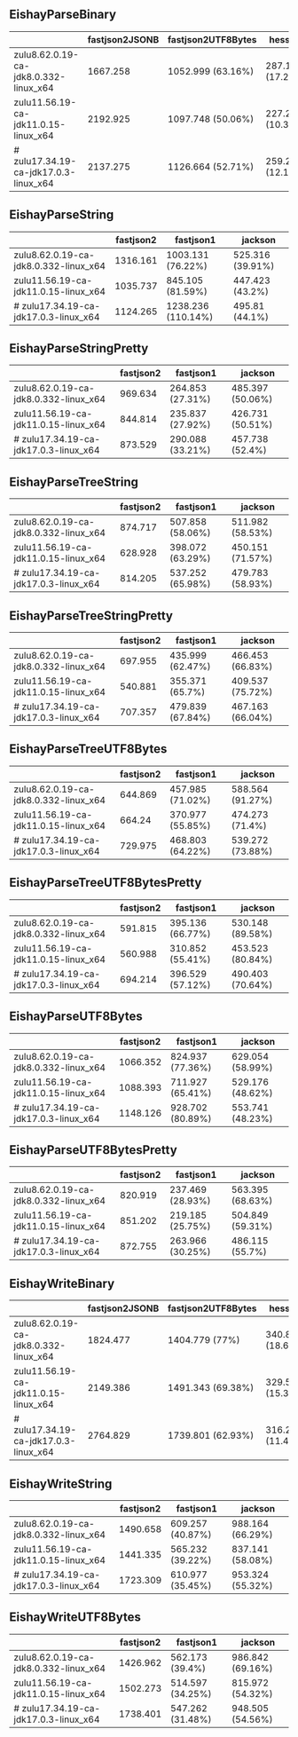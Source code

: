 ## EishayParseBinary
| 	 	|	fastjson2JSONB	|	fastjson2UTF8Bytes	|	hessian	|	javaSerialize |
|-----|----------|----------|----------|-----|
| zulu8.62.0.19-ca-jdk8.0.332-linux_x64	|	1667.258	|	1052.999 (63.16%)	|	287.171 (17.22%)	|	46.642 (2.8%) |
| zulu11.56.19-ca-jdk11.0.15-linux_x64	|	2192.925	|	1097.748 (50.06%)	|	227.254 (10.36%)	|	48.722 (2.22%) |
| # zulu17.34.19-ca-jdk17.0.3-linux_x64	|	2137.275	|	1126.664 (52.71%)	|	259.288 (12.13%)	|	51.636 (2.42%) |

## EishayParseString
| 	 	|	fastjson2	|	fastjson1	|	jackson |
|-----|----------|----------|-----|
| zulu8.62.0.19-ca-jdk8.0.332-linux_x64	|	1316.161	|	1003.131 (76.22%)	|	525.316 (39.91%) |
| zulu11.56.19-ca-jdk11.0.15-linux_x64	|	1035.737	|	845.105 (81.59%)	|	447.423 (43.2%) |
| # zulu17.34.19-ca-jdk17.0.3-linux_x64	|	1124.265	|	1238.236 (110.14%)	|	495.81 (44.1%) |

## EishayParseStringPretty
| 	 	|	fastjson2	|	fastjson1	|	jackson |
|-----|----------|----------|-----|
| zulu8.62.0.19-ca-jdk8.0.332-linux_x64	|	969.634	|	264.853 (27.31%)	|	485.397 (50.06%) |
| zulu11.56.19-ca-jdk11.0.15-linux_x64	|	844.814	|	235.837 (27.92%)	|	426.731 (50.51%) |
| # zulu17.34.19-ca-jdk17.0.3-linux_x64	|	873.529	|	290.088 (33.21%)	|	457.738 (52.4%) |

## EishayParseTreeString
| 	 	|	fastjson2	|	fastjson1	|	jackson |
|-----|----------|----------|-----|
| zulu8.62.0.19-ca-jdk8.0.332-linux_x64	|	874.717	|	507.858 (58.06%)	|	511.982 (58.53%) |
| zulu11.56.19-ca-jdk11.0.15-linux_x64	|	628.928	|	398.072 (63.29%)	|	450.151 (71.57%) |
| # zulu17.34.19-ca-jdk17.0.3-linux_x64	|	814.205	|	537.252 (65.98%)	|	479.783 (58.93%) |

## EishayParseTreeStringPretty
| 	 	|	fastjson2	|	fastjson1	|	jackson |
|-----|----------|----------|-----|
| zulu8.62.0.19-ca-jdk8.0.332-linux_x64	|	697.955	|	435.999 (62.47%)	|	466.453 (66.83%) |
| zulu11.56.19-ca-jdk11.0.15-linux_x64	|	540.881	|	355.371 (65.7%)	|	409.537 (75.72%) |
| # zulu17.34.19-ca-jdk17.0.3-linux_x64	|	707.357	|	479.839 (67.84%)	|	467.163 (66.04%) |

## EishayParseTreeUTF8Bytes
| 	 	|	fastjson2	|	fastjson1	|	jackson |
|-----|----------|----------|-----|
| zulu8.62.0.19-ca-jdk8.0.332-linux_x64	|	644.869	|	457.985 (71.02%)	|	588.564 (91.27%) |
| zulu11.56.19-ca-jdk11.0.15-linux_x64	|	664.24	|	370.977 (55.85%)	|	474.273 (71.4%) |
| # zulu17.34.19-ca-jdk17.0.3-linux_x64	|	729.975	|	468.803 (64.22%)	|	539.272 (73.88%) |

## EishayParseTreeUTF8BytesPretty
| 	 	|	fastjson2	|	fastjson1	|	jackson |
|-----|----------|----------|-----|
| zulu8.62.0.19-ca-jdk8.0.332-linux_x64	|	591.815	|	395.136 (66.77%)	|	530.148 (89.58%) |
| zulu11.56.19-ca-jdk11.0.15-linux_x64	|	560.988	|	310.852 (55.41%)	|	453.523 (80.84%) |
| # zulu17.34.19-ca-jdk17.0.3-linux_x64	|	694.214	|	396.529 (57.12%)	|	490.403 (70.64%) |

## EishayParseUTF8Bytes
| 	 	|	fastjson2	|	fastjson1	|	jackson |
|-----|----------|----------|-----|
| zulu8.62.0.19-ca-jdk8.0.332-linux_x64	|	1066.352	|	824.937 (77.36%)	|	629.054 (58.99%) |
| zulu11.56.19-ca-jdk11.0.15-linux_x64	|	1088.393	|	711.927 (65.41%)	|	529.176 (48.62%) |
| # zulu17.34.19-ca-jdk17.0.3-linux_x64	|	1148.126	|	928.702 (80.89%)	|	553.741 (48.23%) |

## EishayParseUTF8BytesPretty
| 	 	|	fastjson2	|	fastjson1	|	jackson |
|-----|----------|----------|-----|
| zulu8.62.0.19-ca-jdk8.0.332-linux_x64	|	820.919	|	237.469 (28.93%)	|	563.395 (68.63%) |
| zulu11.56.19-ca-jdk11.0.15-linux_x64	|	851.202	|	219.185 (25.75%)	|	504.849 (59.31%) |
| # zulu17.34.19-ca-jdk17.0.3-linux_x64	|	872.755	|	263.966 (30.25%)	|	486.115 (55.7%) |

## EishayWriteBinary
| 	 	|	fastjson2JSONB	|	fastjson2UTF8Bytes	|	hessian	|	javaSerialize |
|-----|----------|----------|----------|-----|
| zulu8.62.0.19-ca-jdk8.0.332-linux_x64	|	1824.477	|	1404.779 (77%)	|	340.824 (18.68%)	|	229.734 (12.59%) |
| zulu11.56.19-ca-jdk11.0.15-linux_x64	|	2149.386	|	1491.343 (69.38%)	|	329.511 (15.33%)	|	208.685 (9.71%) |
| # zulu17.34.19-ca-jdk17.0.3-linux_x64	|	2764.829	|	1739.801 (62.93%)	|	316.245 (11.44%)	|	213.53 (7.72%) |

## EishayWriteString
| 	 	|	fastjson2	|	fastjson1	|	jackson |
|-----|----------|----------|-----|
| zulu8.62.0.19-ca-jdk8.0.332-linux_x64	|	1490.658	|	609.257 (40.87%)	|	988.164 (66.29%) |
| zulu11.56.19-ca-jdk11.0.15-linux_x64	|	1441.335	|	565.232 (39.22%)	|	837.141 (58.08%) |
| # zulu17.34.19-ca-jdk17.0.3-linux_x64	|	1723.309	|	610.977 (35.45%)	|	953.324 (55.32%) |

## EishayWriteUTF8Bytes
| 	 	|	fastjson2	|	fastjson1	|	jackson |
|-----|----------|----------|-----|
| zulu8.62.0.19-ca-jdk8.0.332-linux_x64	|	1426.962	|	562.173 (39.4%)	|	986.842 (69.16%) |
| zulu11.56.19-ca-jdk11.0.15-linux_x64	|	1502.273	|	514.597 (34.25%)	|	815.972 (54.32%) |
| # zulu17.34.19-ca-jdk17.0.3-linux_x64	|	1738.401	|	547.262 (31.48%)	|	948.505 (54.56%) |

